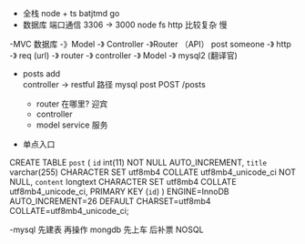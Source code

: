 - 全栈 node + ts
    batjtmd  go
- 数据库
    端口通信  3306  -> 3000 
    node fs http 比较复杂 慢

-MVC
     数据库 -》Model -》 Controller -》Router （API）
     post 
     someone -》 http -》 req (url) -》 router -》 controller -》 Model -》  mysql2  (翻译官) 

- posts  add  
    controller -> restful 路径
     mysql post POST   /posts 
     - router 在哪里?  迎宾 
     - controller    
     - model  service 服务 

- 单点入口 




CREATE TABLE `post` (
  `id` int(11) NOT NULL AUTO_INCREMENT,
  `title` varchar(255) CHARACTER SET utf8mb4 COLLATE utf8mb4_unicode_ci NOT NULL,
  `content` longtext CHARACTER SET utf8mb4 COLLATE utf8mb4_unicode_ci,
  PRIMARY KEY (`id`)
) ENGINE=InnoDB AUTO_INCREMENT=26 DEFAULT CHARSET=utf8mb4 COLLATE=utf8mb4_unicode_ci;



-mysql 先建表  再操作
    mongdb 先上车 后补票 NOSQL 
